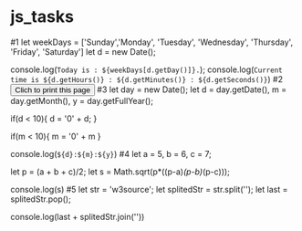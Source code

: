 # js_tasks

#1
let weekDays = ['Sunday','Monday', 'Tuesday', 'Wednesday', 'Thursday', 'Friday', 'Saturday']
let d = new Date();

console.log(`Today is : ${weekDays[d.getDay()]}.`);
console.log(`Current time is ${d.getHours()} : ${d.getMinutes()} : ${d.getSeconds()}`)
#2
<button onclick="window.print()">Clich to print this page</button>
#3
let day = new Date();
let d = day.getDate(),
    m = day.getMonth(),
    y = day.getFullYear();

if(d < 10){
  d = '0' + d;
}

if(m < 10){
  m = '0' + m
}

console.log(`${d}:${m}:${y}`)
#4
let a = 5,
    b = 6,
    c = 7;

let p = (a + b + c)/2;
let s = Math.sqrt(p*((p-a)*(p-b)*(p-c)));

console.log(s)
#5
let str = 'w3source';
let splitedStr = str.split('');
let last = splitedStr.pop();


console.log(last + splitedStr.join(''))
